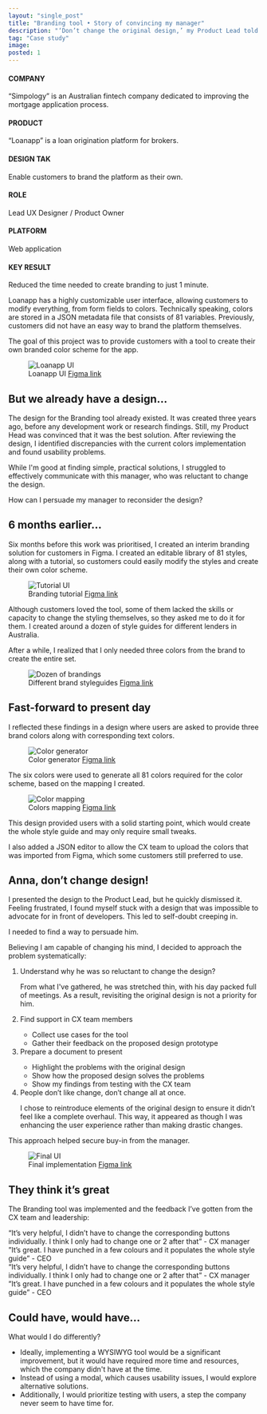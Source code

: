 ```yaml
---
layout: "single_post"
title: "Branding tool • Story of convincing my manager"
description: "‘Don’t change the original design,’ my Product Lead told me on day 2 in Simpology. He had designed the whole solution two years before I joined, and the team had already implemented 20% of the design. This is a story of me changing the original design."
tag: "Case study"
image: 
posted: 1
---
```


<div class="full-width-section highlighted project-overview">
  <div class="overview-item">
  <h4>COMPANY</h4>
  <p>“Simpology” is an Australian fintech company dedicated to improving the mortgage application process.</p>
  </div>
  
  <div class="overview-item">
  <h4>PRODUCT</h4>
  <p>“Loanapp” is a loan origination platform for brokers.</p>
  </div>
  <div class="overview-item">
  <h4>DESIGN TAK</h4>
  <p>Enable customers to brand the platform as their own.</p>
  </div>
  <div class="overview-item">
  <h4>ROLE</h4>
  <p>Lead UX Designer / Product Owner</p>
  </div>
  <div class="overview-item">
  <h4>PLATFORM</h4>
  <p>Web application</p>
  </div>
  <div class="overview-item">
  <h4>KEY RESULT</h4>
  <p>Reduced the time needed to create branding to just 1 minute.</p>
  </div>
</div>

<p>
Loanapp has a highly customizable user interface, allowing customers to modify everything, from form fields to colors. Technically speaking, colors are stored in a JSON metadata file that consists of 81 variables. Previously, customers did not have an easy way to brand the platform themselves.
</p>

<p>
The goal of this project was to provide customers with a tool to create their own branded color scheme for the app.
</p>
<figure>
<img src="{{site.baseurl}}/assets/uploads/Branding-tool/loanapp.png" alt="Loanapp UI">
  <figcaption>Loanapp UI <a href="google.com">Figma link </a></figcaption>
</figure>

<h2>But we already have a design...</h2>
<p>
The design for the Branding tool already existed. It was created three years ago, before any development work or research findings. Still, my Product Head was convinced that it was the best solution.
After reviewing the design, I identified discrepancies with the current colors implementation and found usability problems. 
</p>

<p>
While I'm good at finding simple, practical solutions, I struggled to effectively communicate with this manager, who was reluctant to change the design.
</p>

<div class="callout thought">How can I persuade my manager to reconsider the design?</div>

<h2>
6 months earlier...
</h2>
<p>
Six months before this work was prioritised, I created an interim branding solution for customers in Figma. I created an editable library of 81 styles, along with a tutorial, so customers could easily modify the styles and create their own color scheme.
</p>
<figure>
<img src="{{site.baseurl}}/assets/uploads/Branding-tool/tutorial.png" alt="Tutorial UI">
  <figcaption>Branding tutorial <a href="google.com">Figma link </a></figcaption>
</figure>
<p>
Although customers loved the tool, some of them lacked the skills or capacity to change the styling themselves, so they asked me to do it for them. I created around a dozen of style guides for different lenders in Australia.
</p>
<p>
After a while, I realized that I only needed three colors from the brand to create the entire set.
</p>
<figure>
<img src="{{site.baseurl}}/assets/uploads/Branding-tool/dozenui.png" alt="Dozen of brandings">
  <figcaption>Different brand styleguides <a href="google.com">Figma link </a></figcaption>
</figure>

<h2>Fast-forward to present day</h2>
<p>
I reflected these findings in a design where users are asked to provide three brand colors along with corresponding text colors.
</p>
<figure>
<img src="{{site.baseurl}}/assets/uploads/Branding-tool/wizzard.png" alt="Color generator">
  <figcaption>Color generator <a href="google.com">Figma link </a></figcaption>
</figure>
<p>
The six colors were used to generate all 81 colors required for the color scheme, based on the mapping I created.
</p>
<figure>
<img src="{{site.baseurl}}/assets/uploads/Branding-tool/mapping.png" alt="Color mapping">
  <figcaption>Colors mapping <a href="google.com">Figma link </a></figcaption>
</figure>
<p>This design provided users with a solid starting point, which would create the whole style guide and may only require small tweaks.
</p>
<p>I also added a JSON editor to allow the CX team to upload the colors that was imported from Figma, which some customers still preferred to use.
</p>
<h2>Anna, don’t change design!</h2>
<p>
I presented the design to the Product Lead, but he quickly dismissed it. Feeling frustrated, I found myself stuck with a design that was impossible to advocate for in front of developers. This led to self-doubt creeping in.
</p>
<div class="callout idea">I needed to find a way to persuade him.</div>
<p>
Believing I am capable of changing his mind, I decided to approach the problem systematically:
</p>
<ol>
<li>Understand why he was so reluctant to change the design?</li>
<p>From what I've gathered, he was stretched thin, with his day packed full of meetings. As a result, revisiting the original design is not a priority for him. </p>
<li>Find support in CX team members</li>
<ul>
<li>Collect use cases for the tool</li>
<li>Gather their feedback on the proposed design prototype</li>
</ul>
<li>Prepare a document to present</li>
<ul>
<li>Highlight the problems with the original design</li>
<li>Show how the proposed design solves the problems</li>
<li>Show my findings from testing with the CX team</li>
</ul>
<li>People don’t like change, don’t change all at once.</li>
<p>I chose to reintroduce elements of the original design to ensure it didn’t feel like a complete overhaul. This way, it appeared as though I was enhancing the user experience rather than making drastic changes.</p>
</ol>

<div class="callout feedback">This approach helped secure buy-in from the manager.</div>

<figure>
<img src="{{site.baseurl}}/assets/uploads/Branding-tool/finalui.png" alt="Final UI">
  <figcaption>Final implementation <a href="google.com">Figma link </a></figcaption>
</figure>

<h2>They think it’s great</h2>
<p>
The Branding tool was implemented and the feedback I’ve gotten from the CX team and leadership:
 </p>

<div class="callout">
  <div class="icon idea"></div>
  <div class="text">“It’s very helpful, I didn’t have to change the corresponding buttons individually. I think I only had to change one or 2 after that” - CX manager</div>
</div>

<div class="callout">
  <div class="icon thought"></div>
  <div class="text">”It’s great. I have punched in a few colours and it populates the whole style guide” - CEO</div>
</div>

 <div class="callout message">“It’s very helpful, I didn’t have to change the corresponding buttons individually. I think I only had to change one or 2 after that” - CX manager</div>

  <div class="callout message">”It’s great. I have punched in a few colours and it populates the whole style guide” - CEO</div>

<h2> Could have, would have...</h2>
<p> 
What would I do differently? 
</p>
<ul>
<li>Ideally, implementing a WYSIWYG tool would be a significant improvement, but it would have required more time and resources, which the company didn't have at the time. </li>
<li>Instead of using a modal, which causes usability issues, I would explore alternative solutions.</li>
<li>Additionally, I would prioritize testing with users, a step the company never seem to have time for.</li>
</ul>